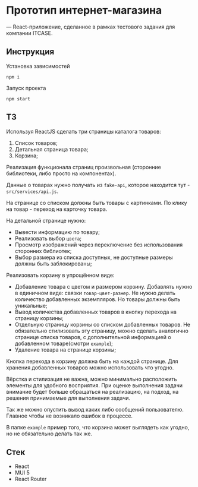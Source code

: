 # Прототип интернет-магазина

— React-приложение, сделанное в рамках тестового задания для компании ITCASE.

## Инструкция

Установка зависимостей

```shell
npm i
```

Запуск проекта

```shell
npm start
```

## ТЗ

Используя ReactJS сделать три страницы каталога товаров:

1. Список товаров;
2. Детальная страница товара;
3. Корзина;

Реализация функционала страниц произвольная (сторонние библиотеки, либо просто на компонентах).

Данные о товарах нужно получать из `fake-api`, которое находится тут - `src/services/api.js`.

На странице со списком должны быть товары с картинками. По клику на товар - переход на карточку товара.

На детальной странице нужно:
* Вывести информацию по товару;
* Реализовать выбор `цвета`;
* Просмотр изображений через переключение без использования сторонних библиотек;
* Выбор размера из списка доступных, не доступные размеры должны быть заблокированы;

Реализовать корзину в упрощённом виде:
* Добавление товара с цветом и размером корзину. Добавлять нужно в единичном виде: связки `товар-цвет-размер`. Не нужно делать количество добавленных экземпляров. Но товары должны быть уникальные;
* Вывод количества добавленных товаров в кнопку перехода на страницу корзины;
* Отдельную страницу корзины со списком добавленных товаров. Не обязательно стилизовать эту страницу, можно сделать аналогично странице списка товаров, с дополнительной информацией о добавленном товаре(смотри `example`);
* Удаление товара на странице корзины;

Кнопка перехода в корзину должна быть на каждой странице. Для хранения добавленных товаров можно использовать что угодно.

Вёрстка и стилизация не важна, можно минимально расположить элементы для удобного восприятия. При оценке выполнения задачи внимание будет больше обращаться на реализацию, на подход, на решения принимаемые для выполнения задачи.

Так же можно опустить вывод каких либо сообщений пользователю. Главное чтобы не возникало ошибок в процессе.

В папке `example` пример того, что корзина может выглядеть как угодно, но не обязательно делать так же.

## Стек
- React
- MUI 5
- React Router

